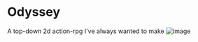 # Odyssey
A top-down 2d action-rpg I've always wanted to make
![image](https://user-images.githubusercontent.com/7483209/184562585-ec88708c-723f-49b8-b217-a9e95a28981c.png)
